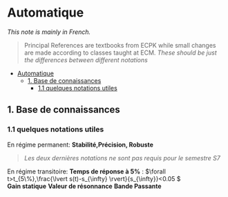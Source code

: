 # Automatique
_This note is mainly in French._
> Principal References are textbooks from ECPK while small changes are made according to classes taught at ECM.
> _These should be just the differences between different notations_

- [Automatique](#automatique)
  - [1. Base de connaissances](#1-base-de-connaissances)
    - [1.1 quelques notations utiles](#11-quelques-notations-utiles)

## 1. Base de connaissances
### 1.1 quelques notations utiles
 En régime permanent:
 **Stabilité,Précision, Robuste**
 >_Les deux dernières notations ne sont pas requis pour le semestre S7_

En régime transitoire:
**Temps de réponse à 5%** : $`\forall t>t_{5\%},\frac{\lvert s(t)-s_{\infty} \rvert}{s_{\infty}}<0.05 `$   
**Gain statique**
**Valeur de résonnance**
**Bande Passante**

